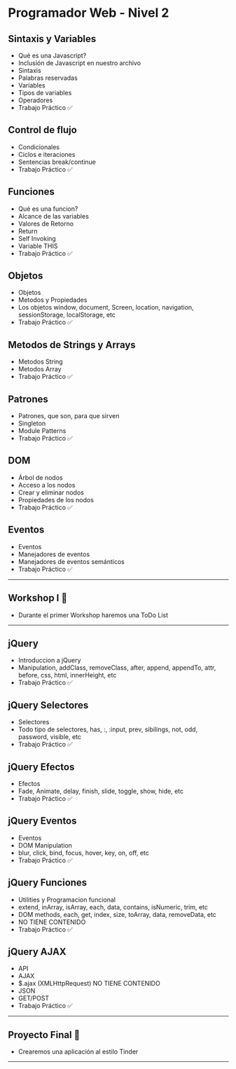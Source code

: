 # Programador Web - Nivel 2

## Sintaxis y Variables

- Qué es una Javascript?
- Inclusión de Javascript en nuestro archivo
- Sintaxis
- Palabras reservadas
- Variables
- Tipos de variables
- Operadores
- Trabajo Práctico :white_check_mark:

## Control de flujo

- Condicionales
- Ciclos e iteraciones
- Sentencias break/continue
- Trabajo Práctico :white_check_mark:

## Funciones

- Qué es una funcion?
- Alcance de las variables
- Valores de Retorno
- Return
- Self Invoking
- Variable THIS
- Trabajo Práctico :white_check_mark:

## Objetos

- Objetos
- Metodos y Propiedades
- Los objetos window, document, Screen, location, navigation, sessionStorage, localStorage, etc
- Trabajo Práctico :white_check_mark:

## Metodos de Strings y Arrays

- Metodos String
- Metodos Array
- Trabajo Práctico :white_check_mark:

## Patrones

- Patrones, que son, para que sirven
- Singleton
- Module Patterns
- Trabajo Práctico :white_check_mark:

## DOM

- Árbol de nodos
- Acceso a los nodos
- Crear y eliminar nodos
- Propiedades de los nodos
- Trabajo Práctico :white_check_mark:

## Eventos

- Eventos
- Manejadores de eventos
- Manejadores de eventos semánticos
- Trabajo Práctico :white_check_mark:

-----------

## Workshop I :large_blue_circle:
- Durante el primer Workshop haremos una ToDo List

------------

## jQuery

- Introduccion a jQuery
- Manipulation, addClass, removeClass, after, append, appendTo, attr, before, css, html, innerHeight, etc
- Trabajo Práctico :white_check_mark:

## jQuery Selectores

- Selectores
- Todo tipo de selectores, has, :, :input, prev, sibilings, not, odd, password, visible, etc
- Trabajo Práctico :white_check_mark:

## jQuery Efectos

- Efectos
- Fade, Animate, delay, finish, slide, toggle, show, hide, etc
- Trabajo Práctico :white_check_mark:

## jQuery Eventos

- Eventos
- DOM Manipulation
- blur, click, bind, focus, hover, key, on, off, etc
- Trabajo Práctico :white_check_mark:

## jQuery Funciones

- Utilities y Programacion funcional
- extend, inArray, isArray, each, data, contains, isNumeric, trim, etc
- DOM methods, each, get, index, size, toArray, data, removeData, etc
- NO TIENE CONTENIDO
- Trabajo Práctico :white_check_mark:

## jQuery AJAX

- API
- AJAX
- $.ajax (XMLHttpRequest) NO TIENE CONTENIDO
- JSON
- GET/POST
- Trabajo Práctico :white_check_mark:

------------

## Proyecto Final :checkered_flag:

- Crearemos una aplicación al estilo Tinder

------------


